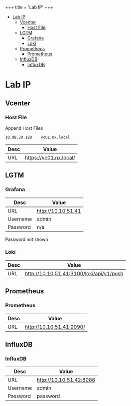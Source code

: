 
+++
title = 'Lab IP'
+++

- [Lab IP](#lab-ip)
  - [Vcenter](#vcenter)
    - [Host File](#host-file)
  - [LGTM](#lgtm)
    - [Grafana](#grafana)
    - [Loki](#loki)
  - [Prometheus](#prometheus)
    - [Prometheus](#prometheus-1)
  - [InfluxDB](#influxdb)
    - [InfluxDB](#influxdb-1)


# Lab IP

## Vcenter

### Host File

Append Host Files

```
10.98.20.198    vc01.nx.local
```

| Desc | Value |
|---|---|
| URL | https://vc01.nx.local/ |

## LGTM

### Grafana

| Desc | Value |
|---|---|
| URL | http://10.10.51.41 |
| Username | admin |
| Password | n/a |

Password not shown


### Loki

| Desc | Value |
|---|---|
| URL | http://10.10.51.41:3100/loki/api/v1/push |

## Prometheus

### Prometheus

| Desc | Value |
|---|---|
| URL | http://10.10.51.41:9090/ |

## InfluxDB

### InfluxDB


| Desc | Value |
|---|---|
| URL | http://10.10.51.42:8086 |
| Username | admin |
| Password | password |